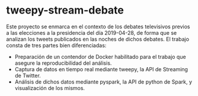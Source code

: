 # tweepy-stream-debate
Este proyecto se enmarca en el contexto de los debates televisivos previos a las elecciones a la presidencia del día 2019-04-28, de forma que se analizan los tweets publicados en las noches de dichos debates. El trabajo consta de tres partes bien diferenciadas:
- Preparación de un contendor de Docker habilitado para el trabajo que asegure la reproducibilidad del análisis.
- Captura de datos en tiempo real mediante tweepy, la API de Streaming de Twitter.
- Análisis de dichos datos mediante pyspark, la API de python de Spark, y visualización de los mismos.
